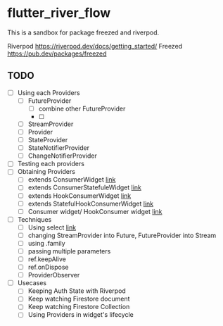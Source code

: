 # flutter_river_flow

This is a sandbox for package freezed and riverpod.

Riverpod https://riverpod.dev/docs/getting_started/
Freezed https://pub.dev/packages/freezed

## TODO
- [ ] Using each Providers
  - [ ] FutureProvider
    - [ ] combine other FutureProvider
    - [ ] 
  - [ ] StreamProvider
  - [ ] Provider
  - [ ] StateProvider
  - [ ] StateNotifierProvider
  - [ ] ChangeNotifierProvider
- [ ] Testing each providers
- [ ] Obtaining Providers
  - [ ] extends ConsumerWidget [link](https://riverpod.dev/docs/concepts/reading/#extending-consumerwidget-instead-of-statelesswidget)
  - [ ] extends ConsumerStatefuleWidget [link](https://riverpod.dev/docs/concepts/reading/#extending-consumerstatefulwidgetconsumerstate-instead-of-statefulwidgetstate)
  - [ ] extends HookConsumerWidget [link](https://riverpod.dev/docs/concepts/reading/#extending-consumerstatefulwidgetconsumerstate-instead-of-statefulwidgetstate)
  - [ ] extends StatefulHookConsumerWidget [link](https://riverpod.dev/docs/concepts/reading/#extending-statefulhookconsumerwidget-instead-of-hookwidget)
  - [ ] Consumer widget/ HookConsumer widget [link](https://riverpod.dev/docs/concepts/reading/#consumer-and-hookconsumer-widgets)
- [ ] Techniques
  - [ ] Using select [link](https://riverpod.dev/docs/concepts/reading/#using-select-to-filter-rebuilds)
  - [ ] changing StreamProvider into Future, FutureProvider into Stream
  - [ ] using .family
  - [ ] passing multiple parameters
  - [ ] ref.keepAlive
  - [ ] ref.onDispose
  - [ ] ProviderObserver
- [ ] Usecases
  - [ ] Keeping Auth State with Riverpod
  - [ ] Keep watching Firestore document
  - [ ] Keep watching Firestore Collection
  - [ ] Using Providers in widget's lifecycle